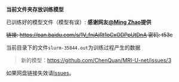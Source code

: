 **当前文件夹存放训练模型**

已训练好的模型文件（模型有误）:
**感谢网友[@Ming Zhao](https://github.com/mingzhaochina)提供**

~~链接: https://pan.baidu.com/s/1V_fnjAjRt1oCxODPpUtDnA 密码: t53c~~

当前目录下的文件`slurm-35844.out`为训练过程产生的数据
> 新的模型：https://github.com/ChenQuan/MRI-U-net/issues/3 

如果网盘链接失效请[Issues](https://github.com/chenquan/MRI-U-net/issues)。
